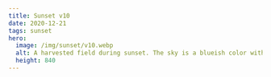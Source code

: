 ```yaml
---
title: Sunset v10
date: 2020-12-21
tags: sunset
hero:
  image: /img/sunset/v10.webp
  alt: A harvested field during sunset. The sky is a blueish color with a warm tint. A flock of birds forms a long streak in the sky.
  height: 840
---
```

